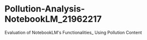 # Pollution-Analysis-NotebookLM_21962217
Evaluation of NotebookLM's Functionalities_ Using Pollution Content
